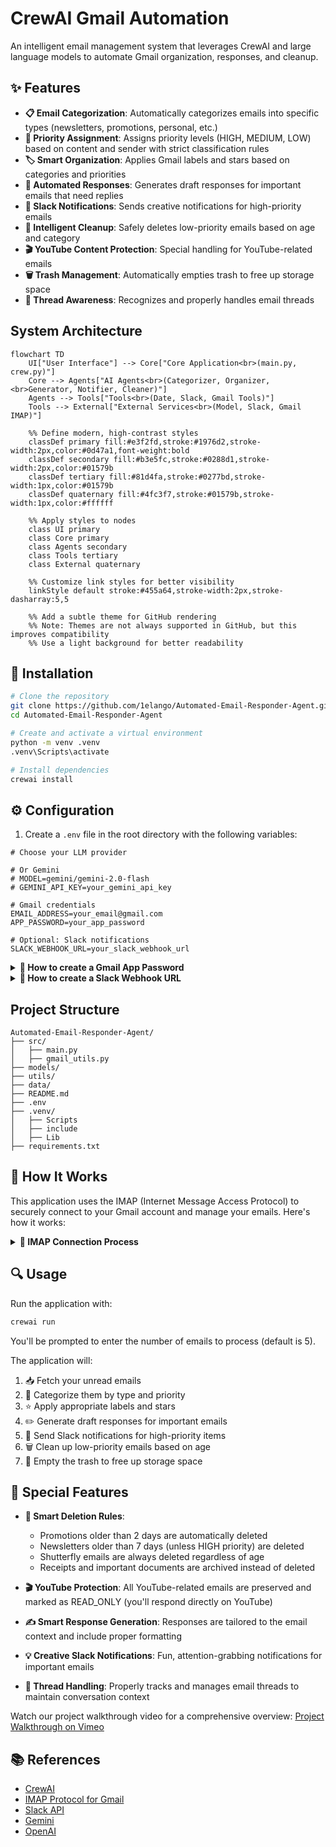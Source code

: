 # CrewAI Gmail Automation

An intelligent email management system that leverages CrewAI and large language models to automate Gmail organization, responses, and cleanup.

## ✨ Features

- **📋 Email Categorization**: Automatically categorizes emails into specific types (newsletters, promotions, personal, etc.)
- **🔔 Priority Assignment**: Assigns priority levels (HIGH, MEDIUM, LOW) based on content and sender with strict classification rules
- **🏷️ Smart Organization**: Applies Gmail labels and stars based on categories and priorities
- **💬 Automated Responses**: Generates draft responses for important emails that need replies
- **📱 Slack Notifications**: Sends creative notifications for high-priority emails
- **🧹 Intelligent Cleanup**: Safely deletes low-priority emails based on age and category
- **🎬 YouTube Content Protection**: Special handling for YouTube-related emails
- **🗑️ Trash Management**: Automatically empties trash to free up storage space
- **🧵 Thread Awareness**: Recognizes and properly handles email threads

## System Architecture

```mermaid
flowchart TD
    UI["User Interface"] --> Core["Core Application<br>(main.py, crew.py)"]
    Core --> Agents["AI Agents<br>(Categorizer, Organizer,<br>Generator, Notifier, Cleaner)"]
    Agents --> Tools["Tools<br>(Date, Slack, Gmail Tools)"]
    Tools --> External["External Services<br>(Model, Slack, Gmail IMAP)"]

    %% Define modern, high-contrast styles
    classDef primary fill:#e3f2fd,stroke:#1976d2,stroke-width:2px,color:#0d47a1,font-weight:bold
    classDef secondary fill:#b3e5fc,stroke:#0288d1,stroke-width:2px,color:#01579b
    classDef tertiary fill:#81d4fa,stroke:#0277bd,stroke-width:1px,color:#01579b
    classDef quaternary fill:#4fc3f7,stroke:#01579b,stroke-width:1px,color:#ffffff

    %% Apply styles to nodes
    class UI primary
    class Core primary
    class Agents secondary
    class Tools tertiary
    class External quaternary

    %% Customize link styles for better visibility
    linkStyle default stroke:#455a64,stroke-width:2px,stroke-dasharray:5,5

    %% Add a subtle theme for GitHub rendering
    %% Note: Themes are not always supported in GitHub, but this improves compatibility
    %% Use a light background for better readability
```

## 🚀 Installation

```bash
# Clone the repository
git clone https://github.com/1elango/Automated-Email-Responder-Agent.git
cd Automated-Email-Responder-Agent

# Create and activate a virtual environment
python -m venv .venv
.venv\Scripts\activate

# Install dependencies
crewai install
```

## ⚙️ Configuration

1. Create a `.env` file in the root directory with the following variables:

```
# Choose your LLM provider

# Or Gemini
# MODEL=gemini/gemini-2.0-flash
# GEMINI_API_KEY=your_gemini_api_key

# Gmail credentials
EMAIL_ADDRESS=your_email@gmail.com
APP_PASSWORD=your_app_password

# Optional: Slack notifications
SLACK_WEBHOOK_URL=your_slack_webhook_url
```

<details>
<summary><b>🔑 How to create a Gmail App Password</b></summary>

1. Go to your Google Account settings at [myaccount.google.com](https://myaccount.google.com/)
2. Select **Security** from the left navigation panel
3. Under "Signing in to Google," find and select **2-Step Verification** (enable it if not already enabled)
4. Scroll to the bottom and find **App passwords**
5. Select **Mail** from the "Select app" dropdown
6. Select **Other (Custom name)** from the "Select device" dropdown
7. Enter `Gmail CrewAI` as the name
8. Click **Generate**
9. Copy the 16-character password that appears (spaces will be removed automatically)
10. Paste this password in your `.env` file as the `APP_PASSWORD` value
11. Click **Done**

**Note**: App passwords can only be created if you have 2-Step Verification enabled on your Google account.
</details>

<details>
<summary><b>🔗 How to create a Slack Webhook URL</b></summary>

1. Go to [api.slack.com/apps](https://api.slack.com/apps)
2. Click **Create New App**
3. Select **From scratch**
4. Enter `Gmail Notifications` as the app name
5. Select your workspace and click **Create App**
6. In the left sidebar, find and click on **Incoming Webhooks**
7. Toggle the switch to **Activate Incoming Webhooks**
8. Click **Add New Webhook to Workspace**
9. Select the channel where you want to receive notifications
10. Click **Allow**
11. Find the **Webhook URL** section and copy the URL that begins with `https://hooks.slack.com/services/`
12. Paste this URL in your `.env` file as the `SLACK_WEBHOOK_URL` value

**Customizing your Slack app (optional):**
1. Go to **Basic Information** in the left sidebar
2. Scroll down to **Display Information**
3. Add an app icon and description
4. Click **Save Changes**

**Note**: You need admin permissions or the ability to install apps in your Slack workspace.
</details>

## Project Structure

```
Automated-Email-Responder-Agent/
├── src/
│   ├── main.py
│   ├── gmail_utils.py
├── models/
├── utils/
├── data/
├── README.md
├── .env
├── .venv/
│   ├── Scripts
│   ├── include
│   ├── Lib
├── requirements.txt
```
## 📧 How It Works

This application uses the IMAP (Internet Message Access Protocol) to securely connect to your Gmail account and manage your emails. Here's how it works:

<details>
<summary><b>🔄 IMAP Connection Process</b></summary>

1. **Secure Connection**: The application establishes a secure SSL connection to Gmail's IMAP server (`imap.gmail.com`).

2. **Authentication**: It authenticates using your email address and app password (not your regular Google password).

3. **Mailbox Access**: Once authenticated, it can access your inbox and other mailboxes to:
   - Read unread emails
   - Apply labels
   - Move emails to trash
   - Save draft responses

4. **Safe Disconnection**: After each operation, the connection is properly closed to maintain security.

IMAP allows the application to work with your emails while they remain on Google's servers, unlike POP3 which would download them to your device. This means you can still access all emails through the regular Gmail interface.

**Security Note**: Your credentials are only stored locally in your `.env` file and are never shared with any external services.
</details>

## 🔍 Usage

Run the application with:

```bash
crewai run
```

You'll be prompted to enter the number of emails to process (default is 5).

The application will:
1. 📥 Fetch your unread emails
2. 🔎 Categorize them by type and priority
3. ⭐ Apply appropriate labels and stars
4. ✏️ Generate draft responses for important emails
5. 🔔 Send Slack notifications for high-priority items
6. 🗑️ Clean up low-priority emails based on age
7. 🧹 Empty the trash to free up storage space

## 🌟 Special Features

- **📅 Smart Deletion Rules**: 
  - Promotions older than 2 days are automatically deleted
  - Newsletters older than 7 days (unless HIGH priority) are deleted
  - Shutterfly emails are always deleted regardless of age
  - Receipts and important documents are archived instead of deleted

- **🎬 YouTube Protection**: All YouTube-related emails are preserved and marked as READ_ONLY (you'll respond directly on YouTube)

- **✍️ Smart Response Generation**: Responses are tailored to the email context and include proper formatting

- **💡 Creative Slack Notifications**: Fun, attention-grabbing notifications for important emails

- **🧵 Thread Handling**: Properly tracks and manages email threads to maintain conversation context

Watch our project walkthrough video for a comprehensive overview:
[Project Walkthrough on Vimeo](https://vimeo.com/1083721124/a169bc6e56?share=copy)

## 📚 References

- [CrewAI](https://github.com/crewAIInc/crewAI/)
- [IMAP Protocol for Gmail](https://support.google.com/mail/answer/7126229)
- [Slack API](https://api.slack.com/messaging/webhooks)
- [Gemini](https://ai.google.com/gemini-api)
- [OpenAI](https://openai.com/api/)
